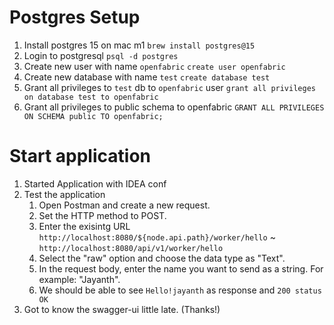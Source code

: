 # Postgres Setup
1. Install postgres 15 on mac m1
   `brew install postgres@15`
2. Login to postgresql
   `psql -d postgres`
3. Create new user with name `openfabric`
   `create user openfabric`
4. Create new database with name `test`
   `create database test`
5. Grant all privileges to `test` db to `openfabric` user
   `grant all privileges on database test to openfabric`
6. Grant all privileges to public schema to openfabric
   `GRANT ALL PRIVILEGES ON SCHEMA public TO openfabric;`

# Start application
1. Started Application with IDEA conf
2. Test the application
   1. Open Postman and create a new request. 
   2. Set the HTTP method to POST.
   3. Enter the exisintg URL
      `http://localhost:8080/${node.api.path}/worker/hello` ~ `http://localhost:8080/api/v1/worker/hello`
   4. Select the "raw" option and choose the data type as "Text".
   5. In the request body, enter the name you want to send as a string. For example: "Jayanth".
   6. We should be able to see `Hello!jayanth` as response and `200 status OK`
3. Got to know the swagger-ui little late. (Thanks!)


